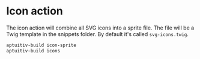 # Icon action

The icon action will combine all SVG icons into a sprite file. The file will be a Twig template in the snippets folder. By default it's called `svg-icons.twig`.

```bash
aptuitiv-build icon-sprite
aptuitiv-build icons
```
